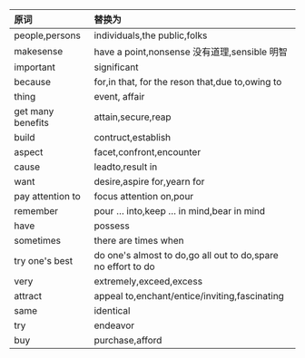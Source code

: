 |原词|替换为|
|:--|:--|
|people,persons|individuals,the public,folks|
|makesense|have a point,nonsense 没有道理,sensible 明智|
|important|significant|
|because|for,in that, for the reson that,due to,owing to |
|thing|event, affair|
|get many benefits |attain,secure,reap|
|build |contruct,establish|
|aspect |facet,confront,encounter|
|cause|leadto,result in|
|want|desire,aspire for,yearn for|
|pay attention to|focus attention on,pour|
|remember|pour … into,keep … in mind,bear in mind|
|have|possess|
|sometimes|there are times when|
|try one's best|do one's almost to do,go all out to do,spare no effort to do|
|very|extremely,exceed,excess|
|attract|appeal to,enchant/entice/inviting,fascinating|
|same|identical|
|try |endeavor|
|buy|purchase,afford|
